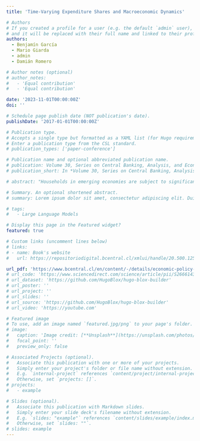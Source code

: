 ```yaml
---
title: 'Time-Varying Expenditure Shares and Macroeconomic Dynamics'

# Authors
# If you created a profile for a user (e.g. the default `admin` user), write the username (folder name) here
# and it will be replaced with their full name and linked to their profile.
authors:
  - Benjamín García
  - Mario Giarda
  - admin
  - Damián Romero

# Author notes (optional)
# author_notes:
#   - 'Equal contribution'
#   - 'Equal contribution'

date: '2023-11-01T00:00:00Z'
doi: ''

# Schedule page publish date (NOT publication's date).
publishDate: '2017-01-01T00:00:00Z'

# Publication type.
# Accepts a single type but formatted as a YAML list (for Hugo requirements).
# Enter a publication type from the CSL standard.
# publication_types: ['paper-conference']

# Publication name and optional abbreviated publication name.
# publication: Volume 30, Series on Central Banking, Analysis, and Economic Policies, 2024.
# publication_short: In *Volume 30, Series on Central Banking, Analysis, and Economic Policies, 2024*

# abstract: "Households in emerging economies are subject to significant income risk and have low access to financial markets. Leveraging multiple administrative microdata sources, this paper documents significant heterogeneity in asset holdings, income, and income cyclicality across the distribution of Chilean households, as well as considerable income risk. Considering this evidence, we compare the transmission mechanisms between Heterogeneous-Agent New-Keynesian models with search and matching (SAM) and sticky wage frictions (SW), and between one-liquid-asset (OA) and two-asset (TA) specifications. We propose a decomposition of consumption responses into direct, indirect, average, and cross-sectional effects. We show that the transmission mechanisms depend on the labor market setup: in SAM-OA the transmission operates through average and direct effects, while in SW-OA it is through cross-sectional effects. Assets also matter, the transmission in the SW-TA has stronger direct and average effects than SW-OA."

# Summary. An optional shortened abstract.
# summary: Lorem ipsum dolor sit amet, consectetur adipiscing elit. Duis posuere tellus ac convallis placerat. Proin tincidunt magna sed ex sollicitudin condimentum.

# tags:
#   - Large Language Models

# Display this page in the Featured widget?
featured: true

# Custom links (uncomment lines below)
# links:
# - name: Book's website
#   url: https://repositoriodigital.bcentral.cl/xmlui/handle/20.500.12580/8017

url_pdf: 'https://www.bcentral.cl/en/content/-/details/economic-policy-papers-n-1000'
# url_code: 'https://www.sciencedirect.com/science/article/pii/S2666143824000073'
# url_dataset: 'https://github.com/HugoBlox/hugo-blox-builder'
# url_poster: ''
# url_project: ''
# url_slides: ''
# url_source: 'https://github.com/HugoBlox/hugo-blox-builder'
# url_video: 'https://youtube.com'

# Featured image
# To use, add an image named `featured.jpg/png` to your page's folder.
# image:
#   caption: 'Image credit: [**Unsplash**](https://unsplash.com/photos/pLCdAaMFLTE)'
#   focal_point: ''
#   preview_only: false

# Associated Projects (optional).
#   Associate this publication with one or more of your projects.
#   Simply enter your project's folder or file name without extension.
#   E.g. `internal-project` references `content/project/internal-project/index.md`.
#   Otherwise, set `projects: []`.
# projects:
#   - example

# Slides (optional).
#   Associate this publication with Markdown slides.
#   Simply enter your slide deck's filename without extension.
#   E.g. `slides: "example"` references `content/slides/example/index.md`.
#   Otherwise, set `slides: ""`.
# slides: example
---
```


<!-- {{% callout note %}}
Click the _Cite_ button above to demo the feature to enable visitors to import publication metadata into their reference management software.
{{% /callout %}}

{{% callout note %}}
Create your slides in Markdown - click the _Slides_ button to check out the example.
{{% /callout %}}

Add the publication's **full text** or **supplementary notes** here. You can use rich formatting such as including [code, math, and images](https://docs.hugoblox.com/content/writing-markdown-latex/). -->
